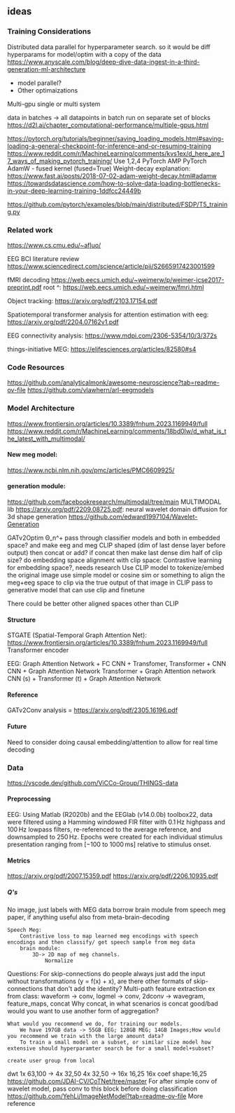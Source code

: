 ## ideas

### Training Considerations
Distributed data parallel 
for hyperparameter search. so it would be diff hyperparams for model/optim with a copy of the data
https://www.anyscale.com/blog/deep-dive-data-ingest-in-a-third-generation-ml-architecture

+ model parallel?
+ Other optimaizations

Multi-gpu 
single or multi system



data in batches -> all datapoints in batch run on separate set of blocks
https://d2l.ai/chapter_computational-performance/multiple-gpus.html

https://pytorch.org/tutorials/beginner/saving_loading_models.html#saving-loading-a-general-checkpoint-for-inference-and-or-resuming-training
https://www.reddit.com/r/MachineLearning/comments/kvs1ex/d_here_are_17_ways_of_making_pytorch_training/
    Use 1,2,4
PyTorch AMP
PyTorch AdamW - fused kernel (fused=True)
Weight-decay explanation: https://www.fast.ai/posts/2018-07-02-adam-weight-decay.html#adamw
https://towardsdatascience.com/how-to-solve-data-loading-bottlenecks-in-your-deep-learning-training-1ddfcc24449b


https://github.com/pytorch/examples/blob/main/distributed/FSDP/T5_training.py

### Related work
https://www.cs.cmu.edu/~afluo/

EEG BCI literature review
https://www.sciencedirect.com/science/article/pii/S2665917423001599

fMRI decoding
https://web.eecs.umich.edu/~weimerw/p/weimer-icse2017-preprint.pdf
    root ^: https://web.eecs.umich.edu/~weimerw/fmri.html

Object tracking:
https://arxiv.org/pdf/2103.17154.pdf

Spatiotemporal transformer analysis for attention estimation with eeg:
https://arxiv.org/pdf/2204.07162v1.pdf

EEG connectivity analysis:
https://www.mdpi.com/2306-5354/10/3/372s

things-initiative MEG:
https://elifesciences.org/articles/82580#s4

### Code Resources
https://github.com/analyticalmonk/awesome-neuroscience?tab=readme-ov-file
https://github.com/vlawhern/arl-eegmodels


### Model Architecture
https://www.frontiersin.org/articles/10.3389/fnhum.2023.1169949/full
https://www.reddit.com/r/MachineLearning/comments/18bd0lw/d_what_is_the_latest_with_multimodal/

#### New meg model:
https://www.ncbi.nlm.nih.gov/pmc/articles/PMC6609925/

#### generation module:
https://github.com/facebookresearch/multimodal/tree/main MULTIMODAL lib 
https://arxiv.org/pdf/2209.08725.pdf: neural wavelet domain diffusion for 3d shape generation
https://github.com/edward1997104/Wavelet-Generation

GATv2Optim Θ_n^+ 
pass through classifier models and both in embedded space? and make eeg and meg CLIP shaped (dim of last dense layer before output)
then concat or add? if concat then make last dense dim half of clip size?
do embedding space alignment with clip space:
    Contrastive learning for embedding space?, needs research 
    Use CLIP model to tokenize/embed the original image
    use simple model or cosine sim or something to align the meg+eeg space to clip via the true output of that image in CLIP
pass to generative model that can use clip and finetune

There could be better other aligned spaces other than CLIP

#### Structure
STGATE (Spatial-Temporal Graph Attention Net): https://www.frontiersin.org/articles/10.3389/fnhum.2023.1169949/full
    Transformer encoder

EEG:
Graph Attention Network + FC
CNN + Transfomer, Transformer + CNN
CNN + Graph Attention Network
Transformer + Graph Attention network
CNN (s) + Transformer (t) + Graph Attention Network

#### Reference
GATv2Conv analysis = https://arxiv.org/pdf/2305.16196.pdf

#### Future
Need to consider doing causal embedding/attention to allow for real time decoding

### Data
https://vscode.dev/github.com/ViCCo-Group/THINGS-data

#### Preprocessing
EEG: Using Matlab (R2020b) and the EEGlab (v14.0.0b) toolbox22, data were filtered using a Hamming windowed FIR filter with 0.1 Hz highpass and 100 Hz lowpass filters, re-referenced to the average reference, and downsampled to 250 Hz. Epochs were created for each individual stimulus presentation ranging from [−100 to 1000 ms] relative to stimulus onset. 


#### Metrics
https://arxiv.org/pdf/2007.15359.pdf
https://arxiv.org/pdf/2206.10935.pdf

##### Q's
No image, just labels with MEG data
    borrow brain module from speech meg paper, if anything useful also from meta-brain-decoding
    

    Speech Meg:
        Contrastive loss to map learned meg encodings with speech encodings and then classify/ get speech sample from meg data
        brain module:
            3D-> 2D map of meg channels.
                Normalize
                

Questions:
    For skip-connections do people always just add the input without transformations (y = f(x) + x), are there other formats of skip-connections that don't add the identity?
    Multi-path feature extraction ex from class: waveform -> conv, logmel -> conv, 2dconv -> wavegram, feature_maps, concat
    Why concat, in what scenarios is concat good/bad
        would you want to use another form of aggregation?
    
    What would you recommend we do, for training our models.
        We have 197GB data -> 55GB EEG; 128GB MEG; 14GB Images;How would you recommend we train with the large amount data?
        To train a small model on a subset, or similar size model how extensive should hyperparamter search be for a small model+subset?
    
    create user group from local 



dwt 1x 63,100 -> 4x 32,50
    4x 32,50 -> 16x 16,25
16x coef shape:16,25 
https://github.com/JDAI-CV/CoTNet/tree/master For after simple conv of wavelet model, pass conv to this block before doing classification
https://github.com/YehLi/ImageNetModel?tab=readme-ov-file More reference